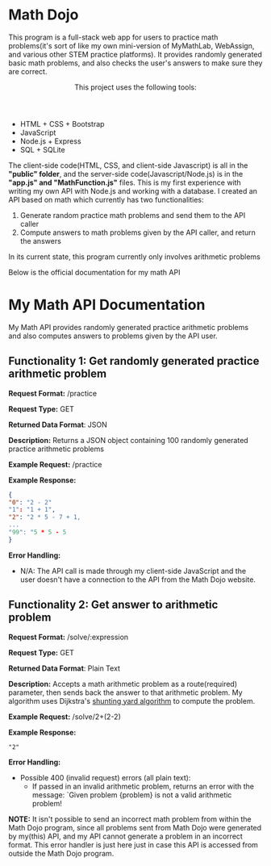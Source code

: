 # Math Dojo
This program is a full-stack web app for users to practice math problems(it's sort of like my own mini-version of MyMathLab, WebAssign, and various other STEM practice platforms). It provides randomly generated basic math problems, and 
also checks the user's answers to make sure they are correct. 

<header>This project uses the following tools:</header>
<ul>
  <li>HTML + CSS + Bootstrap</li>
  <li>JavaScript</li>
  <li>Node.js + Express</li>
  <li>SQL + SQLite</li>
</ul>
<p>
The client-side code(HTML, CSS, and client-side Javascript)
is all in the <b>"public" folder</b>, and the server-side code(Javascript/Node.js) is in the <b>"app.js" and "MathFunction.js"</b> files.
This is my first experience with writing my own API with Node.js and working with a database. I created an API based on math which
currently has two functionalities: 
</p>
<ol>
  <li>Generate random practice math problems and send them to the API caller</li>
  <li>Compute answers to math problems given by the API caller, and return the answers</li>
</ol>

<p>In its current state, this program currently only involves arithmetic problems</p>
Below is the official documentation for my math API

# My Math API Documentation
My Math API provides randomly generated
practice arithmetic problems and also computes
answers to problems given by the API user.

## Functionality 1: Get randomly generated practice arithmetic problem
**Request Format:** /practice

**Request Type:** GET

**Returned Data Format**: JSON

**Description:** Returns a JSON object containing
100 randomly generated practice arithmetic problems

**Example Request:** /practice

**Example Response:**

```json
{
"0": "2 - 2"
"1": "1 + 1",
"2": "2 * 5 - 7 + 1,
...
"99": "5 * 5 - 5
}
```

**Error Handling:**
- N/A: The API call is made through my client-side JavaScript and the user doesn't have a connection to the API from the Math Dojo website.

## Functionality 2: Get answer to arithmetic problem
**Request Format:** /solve/:expression

**Request Type:** GET

**Returned Data Format**: Plain Text

**Description:** Accepts a math arithmetic problem as
a route(required) parameter, then sends back the answer
to that arithmetic problem. My algorithm uses Dijkstra's
<a href="https://en.wikipedia.org/wiki/Shunting-yard_algorithm">shunting yard algorithm</a>
to compute the problem.

**Example Request:** /solve/2+(2-2)

**Example Response:**

```
"2"
```

**Error Handling:**
- Possible 400 (invalid request) errors (all plain text):
  - If passed in an invalid arithmetic problem, returns an error with the message: `Given problem {problem} is not a valid arithmetic problem!

<b>NOTE:</b> It isn't possible to send an incorrect math problem from within the Math Dojo program,
since all problems sent from Math Dojo were generated by my(this) API, and my API cannot generate
a problem in an incorrect format. This error handler is just here just in case this API
is accessed from outside the Math Dojo program.

